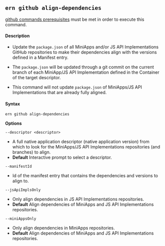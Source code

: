 ## `ern github align-dependencies`

[github commands prerequisites] must be met in order to execute this command.

#### Description

* Update the `package.json` of all MiniApps and/or JS API Implementations GitHub repositories to make their dependencies align with the versions defined in a Manifest entry.

* The `package.json` will be updated through a git commit on the current branch of each MiniApp/JS API Implementation defined in the Container of the target descriptor.

* This command will not update `package.json` of MiniApps/JS API Implementations that are already fully aligned.

#### Syntax

`ern github align-dependencies`

**Options**  

`--descriptor <descriptor>`

* A full native application descriptor (native application version) from which to look for the MiniApps/JS API Implementations repositories (and branches) to align.
* **Default** Interactive prompt to select a descriptor.

`--manifestId`

* Id of the manifest entry that contains the dependencies and versions to align to.

`--jsApiImplsOnly`

* Only align dependencies in JS API Implementations repositories.
* **Default** Align dependencies of MiniApps and JS API Implementations repositories.

`--miniAppsOnly`

* Only align dependencies in MiniApps repositories.
* **Default** Align dependencies of MiniApps and JS API Implementations repositories.

[github commands prerequisites]: ../github.md